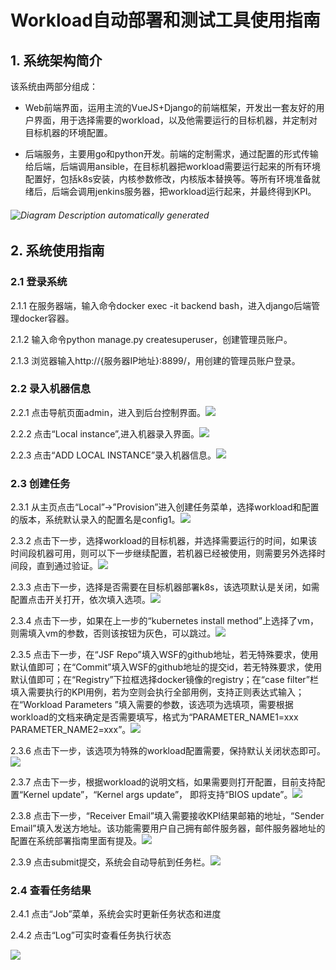 # Workload自动部署和测试工具使用指南

## 1. 系统架构简介

该系统由两部分组成：

- Web前端界面，运用主流的VueJS+Django的前端框架，开发出一套友好的用户界面，用于选择需要的workload，以及他需要运行的目标机器，并定制对目标机器的环境配置。

- 后端服务，主要用go和python开发。前端的定制需求，通过配置的形式传输给后端，后端调用ansible，在目标机器把workload需要运行起来的所有环境配置好，包括k8s安装，内核参数修改，内核版本替换等。等所有环境准备就绪后，后端会调用jenkins服务器，把workload运行起来，并最终得到KPI。

###### ![Diagram Description automatically generated](media/image1.png)

## 2. 系统使用指南

### 2.1 登录系统

2.1.1 在服务器端，输入命令docker exec -it backend bash，进入django后端管理docker容器。

2.1.2 输入命令python manage.py createsuperuser，创建管理员账户。

2.1.3 浏览器输入http://{服务器IP地址}:8899/，用创建的管理员账户登录。

### 2.2 录入机器信息

2.2.1 点击导航页面admin，进入到后台控制界面。![](media/image2.png)

2.2.2 点击“Local instance”,进入机器录入界面。![](media/image3.png)

2.2.3 点击“ADD LOCAL INSTANCE”录入机器信息。![](media/image4.png)

### 2.3 创建任务

2.3.1 从主页点击“Local”-\>”Provision”进入创建任务菜单，选择workload和配置的版本，系统默认录入的配置名是config1。![](media/image5.png)

2.3.2 点击下一步，选择workload的目标机器，并选择需要运行的时间，如果该时间段机器可用，则可以下一步继续配置，若机器已经被使用，则需要另外选择时间段，直到通过验证。![](media/image6.png)

2.3.3 点击下一步，选择是否需要在目标机器部署k8s，该选项默认是关闭，如需配置点击开关打开，依次填入选项。![](media/image7.png)

2.3.4 点击下一步，如果在上一步的“kubernetes install method”上选择了vm，则需填入vm的参数，否则该按钮为灰色，可以跳过。![](media/image8.png)

2.3.5 点击下一步，在“JSF Repo”填入WSF的github地址，若无特殊要求，使用默认值即可；在“Commit”填入WSF的github地址的提交id，若无特殊要求，使用默认值即可；在“Registry”下拉框选择docker镜像的registry；在“case filter”栏填入需要执行的KPI用例，若为空则会执行全部用例，支持正则表达式输入；在“Workload Parameters
”填入需要的参数，该选项为选填项，需要根据workload的文档来确定是否需要填写，格式为“PARAMETER_NAME1=xxx PARAMETER_NAME2=xxx”。![](media/image9.png)

2.3.6 点击下一步，该选项为特殊的workload配置需要，保持默认关闭状态即可。![](media/image10.png)

2.3.7 点击下一步，根据workload的说明文档，如果需要则打开配置，目前支持配置“Kernel update”，“Kernel args update”， 即将支持“BIOS update”。![](media/image11.png)

2.3.8 点击下一步，“Receiver Email”填入需要接收KPI结果邮箱的地址，“Sender Email”填入发送方地址。该功能需要用户自己拥有邮件服务器，邮件服务器地址的配置在系统部署指南里面有提及。![](media/image12.png)

2.3.9 点击submit提交，系统会自动导航到任务栏。![](media/image13.png)

### 2.4 查看任务结果

2.4.1 点击“Job”菜单，系统会实时更新任务状态和进度

2.4.2 点击“Log”可实时查看任务执行状态

![](media/image14.png)
